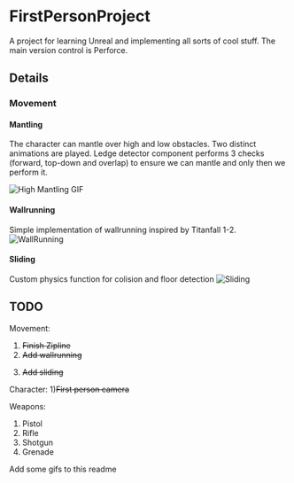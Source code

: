 # FirstPersonProject
A project for learning Unreal and implementing all sorts of cool stuff. The main version control is Perforce.

## Details

### Movement 
#### Mantling
The character can mantle over high and low obstacles. Two distinct animations are played. Ledge detector component performs 3 checks (forward, top-down and overlap) to ensure we can mantle and only then we perform it.

![High Mantling GIF](Pictures/HighMantle.gif) 

#### Wallrunning
Simple implementation of wallrunning inspired by Titanfall 1-2. 
![WallRunning](Pictures/WallRunning.gif)

#### Sliding
Custom physics function for colision and floor detection 
![Sliding](Pictures/Sliding.gif)


## TODO
Movement:
1. ~~Finish Zipline~~
2. ~~Add wallrunning~~
3) ~~Add sliding~~


Character:
1)~~First person camera~~

Weapons:
1) Pistol
2) Rifle
3) Shotgun
4) Grenade

Add some gifs to this readme
